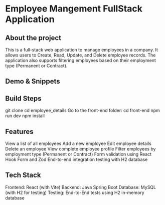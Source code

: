 <h1>Employee Mangement FullStack Application</h1>
<h2>About the project</h2>
<p>This is a full-stack web application to manage employees in a company. 
  It allows users to Create, Read, Update, and Delete employee records. 
  The application also supports filtering employees based on their employment type (Permanent or Contract).
</p>
<h2>Demo & Snippets</h2>
<h2>Build Steps</h2>
<p>
  git clone 
  cd employee_details
  Go to the front-end folder: 
  cd front-end
  npm run dev
  npm install
</p>
<h2>Features
</h2>
<p>View a list of all employees
Add a new employee
Edit employee details
Delete an employee
View complete employee profile
Filter employees by employment type (Permanent or Contract)
Form validation using React Hook Form and Zod
End-to-end integration testing with H2 database</p>
<h2>Tech Stack</h2>
<p>Frontend: React (with Vite)
Backend: Java Spring Boot
Database: MySQL (with H2 for testing)
Testing: End-to-End tests using H2 in-memory database
</p>
